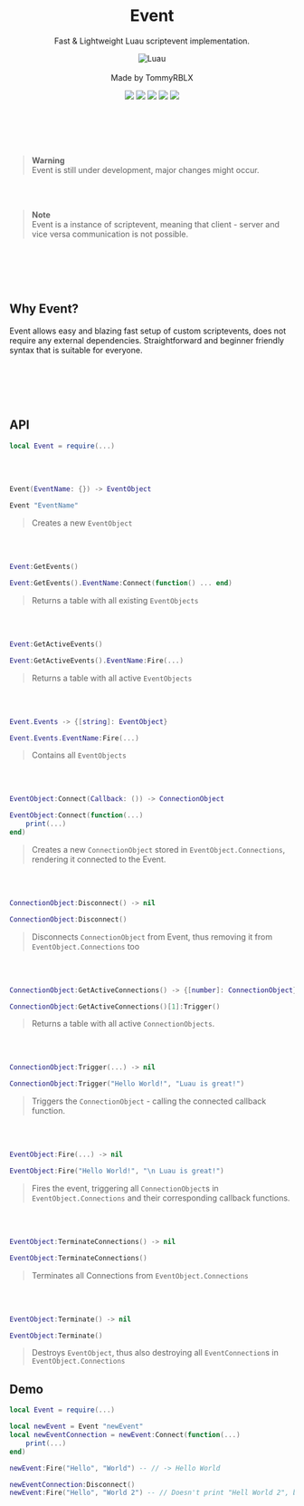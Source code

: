 <div align="center">
	<h1>Event</h1>
	<p> Fast & Lightweight Luau scriptevent implementation. </p>
  
  ![Luau](https://img.shields.io/badge/Lua-2C2D72?style=for-the-badge&logo=lua&logoColor=white)
  <br><br>
  Made by TommyRBLX
  
  <img src="https://img.shields.io/github/forks/rT0mmy/Event?style=for-the-badge">

  <img src="https://img.shields.io/github/stars/rT0mmy/Event?style=for-the-badge">

  <img src="https://img.shields.io/github/issues/rT0mmy/Event?style=for-the-badge">

  <img src="https://img.shields.io/github/issues-pr/rT0mmy/Event?style=for-the-badge">

  <img src="https://img.shields.io/github/license/rT0mmy/Event?style=for-the-badge">
</div>

<br><br><br><br>

> **Warning** <br>
> Event is still under development, major changes might occur.

<br><br>

> **Note** <br>
> Event is a instance of scriptevent, meaning that client - server and vice versa communication is not possible.

<br><br><br><br>

## Why Event?

Event allows easy and blazing fast setup of custom scriptevents, does not require any external dependencies. 
Straightforward and beginner friendly syntax that is suitable for everyone. 

<br><br><br><br>

## API

```lua
local Event = require(...)
```

<br><br>

```lua
Event(EventName: {}) -> EventObject
```
```lua
Event "EventName"
```

> Creates a new ```EventObject```

<br><br>

```lua
Event:GetEvents()
```
```lua
Event:GetEvents().EventName:Connect(function() ... end)
```

> Returns a table with all existing ```EventObjects```

<br><br>

```lua
Event:GetActiveEvents()
```
```lua
Event:GetActiveEvents().EventName:Fire(...)
```

> Returns a table with all active ```EventObjects```

<br><br>

```lua
Event.Events -> {[string]: EventObject}
```
```lua
Event.Events.EventName:Fire(...)
```

> Contains all ```EventObjects```

<br><br>

```lua
EventObject:Connect(Callback: ()) -> ConnectionObject
```
```lua
EventObject:Connect(function(...)
	print(...)
end)
```

> Creates a new ```ConnectionObject``` stored in ```EventObject.Connections```, rendering it connected to the Event.

<br><br>

```lua
ConnectionObject:Disconnect() -> nil
```
```lua
ConnectionObject:Disconnect()
```

> Disconnects ```ConnectionObject``` from Event, thus removing it from ```EventObject.Connections``` too

<br><br>

```lua
ConnectionObject:GetActiveConnections() -> {[number]: ConnectionObject}
```
```lua
ConnectionObject:GetActiveConnections()[1]:Trigger()
```

> Returns a table with all active ```ConnectionObjects```.

<br><br>

```lua
ConnectionObject:Trigger(...) -> nil
```
```lua
ConnectionObject:Trigger("Hello World!", "Luau is great!")
```

> Triggers the ```ConnectionObject``` - calling the connected callback function.

<br><br>

```lua
EventObject:Fire(...) -> nil
```
```lua
EventObject:Fire("Hello World!", "\n Luau is great!")
```

> Fires the event, triggering all ```ConnectionObject```s in ```EventObject.Connections``` and their corresponding callback functions.

<br><br>

```lua
EventObject:TerminateConnections() -> nil
```
```lua
EventObject:TerminateConnections()
```

> Terminates all Connections from ```EventObject.Connections```

<br><br>

```lua
EventObject:Terminate() -> nil
```
```lua
EventObject:Terminate()
```

> Destroys ```EventObject```, thus also destroying all ```EventConnection```s in ```EventObject.Connections```

## Demo


```lua
local Event = require(...)

local newEvent = Event "newEvent"
local newEventConnection = newEvent:Connect(function(...)
    print(...)
end)

newEvent:Fire("Hello", "World") -- // -> Hello World

newEventConnection:Disconnect()
newEvent:Fire("Hello", "World 2") -- // Doesn't print "Hell World 2", because the ConnectionObject "newEventConnection" was disconnected beforehand.

```


